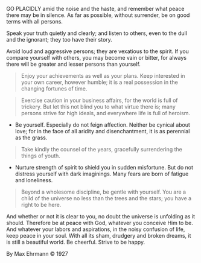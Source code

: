 GO PLACIDLY amid the noise and the haste, and remember what peace there may be in silence. As far as possible, without surrender, be on good terms with all persons.

Speak your truth quietly and clearly; and listen to others, even to the dull and the ignorant; they too have their story.

Avoid loud and aggressive persons; they are vexatious to the spirit. If you compare yourself with others, you may become vain or bitter, for always there will be greater and lesser persons than yourself.

> Enjoy your achievements as well as your plans. Keep interested in your own career, however humble; it is a real possession in the changing fortunes of time.

> Exercise caution in your business affairs, for the world is full of trickery. But let this not blind you to what virtue there is; many persons strive for high ideals, and everywhere life is full of heroism.

- Be yourself. Especially do not feign affection. Neither be cynical about love; for in the face of all aridity and disenchantment, it is as perennial as the grass.

> Take kindly the counsel of the years, gracefully surrendering the things of youth.

- Nurture strength of spirit to shield you in sudden misfortune. But do not distress yourself with dark imaginings. Many fears are born of fatigue and loneliness.

> Beyond a wholesome discipline, be gentle with yourself. You are a child of the universe no less than the trees and the stars; you have a right to be here.

And whether or not it is clear to you, no doubt the universe is unfolding as it should. Therefore be at peace with God, whatever you conceive Him to be. And whatever your labors and aspirations, in the noisy confusion of life, keep peace in your soul. With all its sham, drudgery and broken dreams, it is still a beautiful world. Be cheerful. Strive to be happy.

By Max Ehrmann © 1927